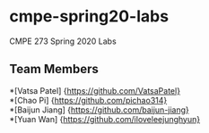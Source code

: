 # cmpe-spring20-labs
CMPE 273 Spring 2020 Labs

## Team Members

*[Vatsa Patel]   {https://github.com/VatsaPatel}  
*[Chao Pi]       {https://github.com/pichao314}  
*[Baijun Jiang]  {https://github.com/baijun-jiang}  
*[Yuan Wan]      {https://github.com/iloveleejunghyun}  
